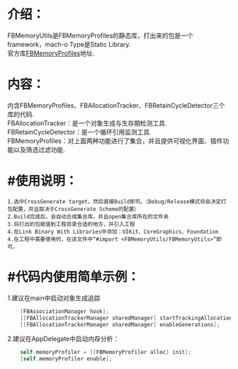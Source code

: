 介绍：
======
FBMemoryUtils是FBMemoryProfiles的静态库，打出来的包是一个framework，mach-o Type是Static Library.<br>
官方库[FBMemoryProfiles](https://github.com/facebook/FBMemoryProfiler)地址.<br>


内容：
======
内含FBMemoryProfiles、FBAllocationTracker、FBRetainCycleDetector三个库的代码.<br>
FBAllocationTracker：是一个对象生成与生存期检测工具.<br>
FBRetainCycleDetector：是一个循环引用监测工具.<br>
FBMemoryProfiles：对上面两种功能进行了集合，并且提供可视化界面、插件功能以及筛选过滤功能.<br>

#使用说明：
========
	1.选中CrossGenerate target，然后直接Build即可。（Debug/Release模式将会决定打包配置，并且取决于CrossGenerate Scheme的配置）
	2.Build完成后，会自动合成集合库，并且open集合库所在的文件夹
	3.将打出的包赋值到工程目录合适的地方，并引入工程
	4.在Link Binary With Libraries中添加：UIKit、CoreGraphics、Foundation
	4.在工程中需要使用时，在该文件中“#import <FBMemoryUtils/FBMemoryUtils>”即可。

#代码内使用简单示例：
==================
1.建议在main中启动对象生成追踪<br>
```Objective-C
	[FBAssociationManager hook];
	[[FBAllocationTrackerManager sharedManager] startTrackingAllocations];
	[[FBAllocationTrackerManager sharedManager] enableGenerations];
```


2.建议在AppDelegate中启动内存分析：<br>
```Objective-C
	self.memoryProfiler = [[FBMemoryProfiler alloc] init];
	[self.memoryProfiler enable];
```

